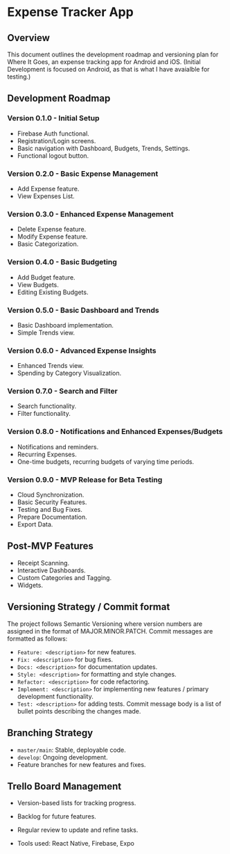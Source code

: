 # Expense Tracker App

## Overview
This document outlines the development roadmap and versioning plan for Where It Goes, an expense tracking app for Android and iOS. (Initial Development is focused on Android, as that is what I have avaialble for testing.)

## Development Roadmap

### Version 0.1.0 - Initial Setup
- Firebase Auth functional.
- Registration/Login screens.
- Basic navigation with Dashboard, Budgets, Trends, Settings.
- Functional logout button.

### Version 0.2.0 - Basic Expense Management
- Add Expense feature.
- View Expenses List.

### Version 0.3.0 - Enhanced Expense Management
- Delete Expense feature.
- Modify Expense feature.
- Basic Categorization.

### Version 0.4.0 - Basic Budgeting
- Add Budget feature.
- View Budgets.
- Editing Existing Budgets.

### Version 0.5.0 - Basic Dashboard and Trends
- Basic Dashboard implementation.
- Simple Trends view.

### Version 0.6.0 - Advanced Expense Insights
- Enhanced Trends view.
- Spending by Category Visualization.

### Version 0.7.0 - Search and Filter
- Search functionality.
- Filter functionality.

### Version 0.8.0 - Notifications and Enhanced Expenses/Budgets
- Notifications and reminders.
- Recurring Expenses.
- One-time budgets, recurring budgets of varying time periods.

### Version 0.9.0 - MVP Release for Beta Testing
- Cloud Synchronization.
- Basic Security Features.
- Testing and Bug Fixes.
- Prepare Documentation.
- Export Data.

## Post-MVP Features

- Receipt Scanning.
- Interactive Dashboards.
- Custom Categories and Tagging.
- Widgets.

## Versioning Strategy / Commit format
The project follows Semantic Versioning where version numbers are assigned in the format of MAJOR.MINOR.PATCH.
Commit messages are formatted as follows:
- `Feature: <description>` for new features.
- `Fix: <description>` for bug fixes.
- `Docs: <description>` for documentation updates.
- `Style: <description>` for formatting and style changes.
- `Refactor: <description>` for code refactoring.
- `Implement: <description>` for implementing new features / primary development functionality.
- `Test: <description>` for adding tests.
Commit message body is a list of bullet points describing the changes made.

## Branching Strategy
- `master/main`: Stable, deployable code.
- `develop`: Ongoing development.
- Feature branches for new features and fixes.

## Trello Board Management
- Version-based lists for tracking progress.
- Backlog for future features.
- Regular review to update and refine tasks.




- Tools used: React Native, Firebase, Expo

